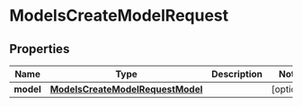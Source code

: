 

# ModelsCreateModelRequest


## Properties

| Name | Type | Description | Notes |
|------------ | ------------- | ------------- | -------------|
|**model** | [**ModelsCreateModelRequestModel**](ModelsCreateModelRequestModel.md) |  |  [optional] |



